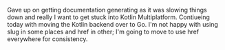 Gave up on getting documentation generating as it was slowing things down and really I want to get stuck into Kotlin Multiplatform. Contiueing today with moving the Kotlin backend over to Go. I'm not happy with using slug in some places and href in other; I'm going to move to use href everywhere for consistency.